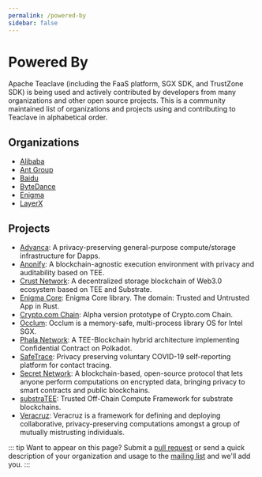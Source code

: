 ```yaml
---
permalink: /powered-by
sidebar: false
---
```


# Powered By

Apache Teaclave (including the FaaS platform, SGX SDK, and TrustZone SDK) is
being used and actively contributed by developers from many organizations and
other open source projects. This is a community maintained list of organizations
and projects using and contributing to Teaclave in alphabetical order.

## Organizations

  - [Alibaba](https://www.alibabagroup.com/)
  - [Ant Group](https://www.antgroup.com/en)
  - [Baidu](https://www.baidu.com/)
  - [ByteDance](https://www.bytedance.com/)
  - [Enigma](https://www.enigma.co/)
  - [LayerX](https://layerx.co.jp/)

## Projects

  - [Advanca](https://github.com/advanca/advanca): A privacy-preserving
    general-purpose compute/storage infrastructure for Dapps.
  - [Anonify](https://github.com/LayerXcom/anonify): A blockchain-agnostic
    execution environment with privacy and auditability based on TEE.
  - [Crust Network](https://github.com/crustio/crust-sworker-teaclave): A
    decentralized storage blockchain of Web3.0 ecosystem based on TEE and
    Substrate.
  - [Enigma Core](https://github.com/enigmampc/enigma-core): Enigma Core
    library. The domain: Trusted and Untrusted App in Rust.
  - [Crypto.com Chain](https://github.com/crypto-com/chain): Alpha version
    prototype of Crypto.com Chain.
  - [Occlum](https://github.com/occlum/occlum): Occlum is a memory-safe,
    multi-process library OS for Intel SGX.
  - [Phala Network](https://github.com/Phala-Network/phala-blockchain):
    A TEE-Blockchain hybrid architecture implementing Confidential Contract on
    Polkadot.
  - [SafeTrace](https://github.com/enigmampc/SafeTrace): Privacy preserving
    voluntary COVID-19 self-reporting platform for contact tracing.
  - [Secret Network](https://github.com/enigmampc/SecretNetwork): A
    blockchain-based, open-source protocol that lets anyone perform computations
    on encrypted data, bringing privacy to smart contracts and public
    blockchains.
  - [substraTEE](https://github.com/scs/substraTEE): Trusted Off-Chain Compute
    Framework for substrate blockchains.
  - [Veracruz](https://github.com/veracruz-project/veracruz): Veracruz is a
    framework for defining and deploying collaborative, privacy-preserving
    computations amongst a group of mutually mistrusting individuals.

::: tip Want to appear on this page?
Submit a [pull request](https://github.com/apache/incubator-teaclave-website/edit/master/site/powered-by.md)
or send a quick description of your organization and usage
to the [mailing list](/community/#mailing-lists) and we'll add you.
:::

